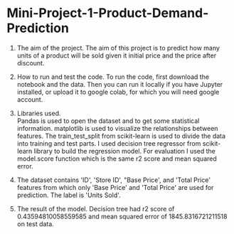 # Mini-Project-1-Product-Demand-Prediction

1. The aim of the project.
The aim of this project is to predict how many units of a product will be sold given it initial price and the price after discount.

2. How to run and test the code.
To run the code, first download the notebook and the data. Then you can run it locally if you have Jupyter installed, or upload it to google colab,
for which you will need google account.

3. Libraries used.  
Pandas is used to open the dataset and to get some statistical information.
matplotlib is used to visualize the relationships between features.
The train_test_split from scikit-learn is used to divide the data into training and test parts. 
I used decision tree regressor from scikit-learn library to build the regression model. 
For evaluation I used the model.score function which is the same r2 score and mean squared error.  

4. The dataset contains 'ID', 'Store ID', "Base Price', and 'Total Price' features from which only 'Base Price' and 'Total Price' are used for prediction.
The label is 'Units Sold'.

5. The result of the model.
Decision tree had r2 score of 0.43594810058559585 and mean squared error of 1845.8316721211518 on test data.

